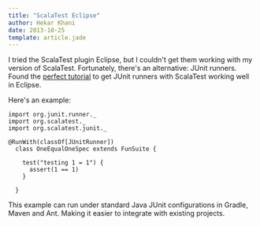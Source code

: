 ```yaml
---
title: "ScalaTest Eclipse"
author: Hekar Khani
date: 2013-10-25
template: article.jade
---
```


I tried the ScalaTest plugin Eclipse, but I couldn't get them working with my version of ScalaTest. Fortunately, there's an alternative: JUnit runners.
<span class="more"></span>
Found the [perfect tutorial](http://www.valleyprogramming.com/blog/running-scalatest-unit-tests-eclipse-junit-scala) to get JUnit runners with ScalaTest working well in Eclipse.

Here's an example:
```
import org.junit.runner._
import org.scalatest._
import org.scalatest.junit._

@RunWith(classOf[JUnitRunner])
  class OneEqualOneSpec extends FunSuite {

    test("testing 1 = 1") {
      assert(1 == 1)
    }

  }
```

This example can run under standard Java JUnit configurations in Gradle, Maven and Ant. Making it easier to integrate with existing projects.

